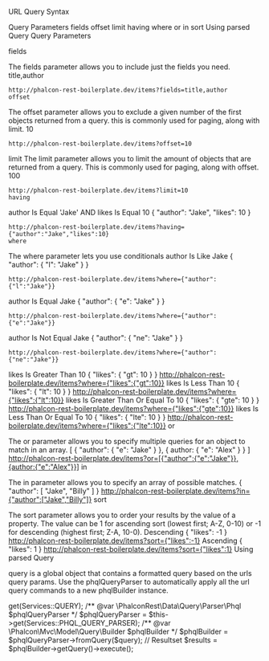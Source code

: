 URL Query Syntax

Query Parameters
fields
offset
limit
having
where
or
in
sort
Using parsed Query
Query Parameters

fields

The fields parameter allows you to include just the fields you need.
title,author
```$xslt
http://phalcon-rest-boilerplate.dev/items?fields=title,author
offset
```


The offset parameter allows you to exclude a given number of the first objects returned from a query. this is commonly used for paging, along with limit.
10
```$xslt
http://phalcon-rest-boilerplate.dev/items?offset=10

```

limit
The limit parameter allows you to limit the amount of objects that are returned from a query. This is commonly used for paging, along with offset.
100
```$xslt
http://phalcon-rest-boilerplate.dev/items?limit=10
having

```

author Is Equal 'Jake' AND likes Is Equal 10
{
    "author": "Jake",
    "likes": 10
}
```$xslt
http://phalcon-rest-boilerplate.dev/items?having={"author":"Jake","likes":10}
where
```


The where parameter lets you use conditionals
author Is Like Jake
{
    "author": {
        "l": "Jake"
    }
}
```$xslt
http://phalcon-rest-boilerplate.dev/items?where={"author":{"l":"Jake"}}
```

author Is Equal Jake
{
    "author": {
        "e": "Jake"
    }
}

```$xslt
http://phalcon-rest-boilerplate.dev/items?where={"author":{"e":"Jake"}}
```
author Is Not Equal Jake
{
    "author": {
        "ne": "Jake"
    }
}
```$xslt
http://phalcon-rest-boilerplate.dev/items?where={"author":{"ne":"Jake"}}
```
likes Is Greater Than 10
{
    "likes": {
        "gt": 10
    }
}
http://phalcon-rest-boilerplate.dev/items?where={"likes":{"gt":10}}
likes Is Less Than 10
{
    "likes": {
        "lt": 10
    }
}
http://phalcon-rest-boilerplate.dev/items?where={"likes":{"lt":10}}
likes Is Greater Than Or Equal To 10
{
    "likes": {
        "gte": 10
    }
}
http://phalcon-rest-boilerplate.dev/items?where={"likes":{"gte":10}}
likes Is Less Than Or Equal To 10
{
    "likes": {
        "lte": 10
    }
}
http://phalcon-rest-boilerplate.dev/items?where={"likes":{"lte":10}}
or

The or parameter allows you to specify multiple queries for an object to match in an array.
[
    {
        "author": {
            "e": "Jake"
        }
    }, {
        author: {
            "e": "Alex"
        }
    }
]
http://phalcon-rest-boilerplate.dev/items?or=[{"author":{"e":"Jake"}},{author:{"e":"Alex"}}]
in

The in parameter allows you to specify an array of possible matches.
{
    "author": [
        "Jake", 
        "Billy"
    ]
}
http://phalcon-rest-boilerplate.dev/items?in={"author":["Jake","Billy"]}
sort

The sort parameter allows you to order your results by the value of a property. The value can be 1 for ascending sort (lowest first; A-Z, 0-10) or -1 for descending (highest first; Z-A, 10-0).
Descending
{
    "likes": -1
}
http://phalcon-rest-boilerplate.dev/items?sort={"likes":-1}
Ascending
{
    "likes": 1
}
http://phalcon-rest-boilerplate.dev/items?sort={"likes":1}
Using parsed Query

query is a global object that contains a formatted query based on the urls query params.
Use the phqlQueryParser to automatically apply all the url query commands to a new phqlBuilder instance.
<?php

/** @var \PhalconRest\Data\Query $query */
$query = $this->get(Services::QUERY);

/** @var \PhalconRest\Data\Query\Parser\Phql $phqlQueryParser */
$phqlQueryParser = $this->get(Services::PHQL_QUERY_PARSER);

/** @var \Phalcon\Mvc\Model\Query\Builder $phqlBuilder */
$phqlBuilder = $phqlQueryParser->fromQuery($query);

// Resultset
$results = $phqlBuilder->getQuery()->execute();